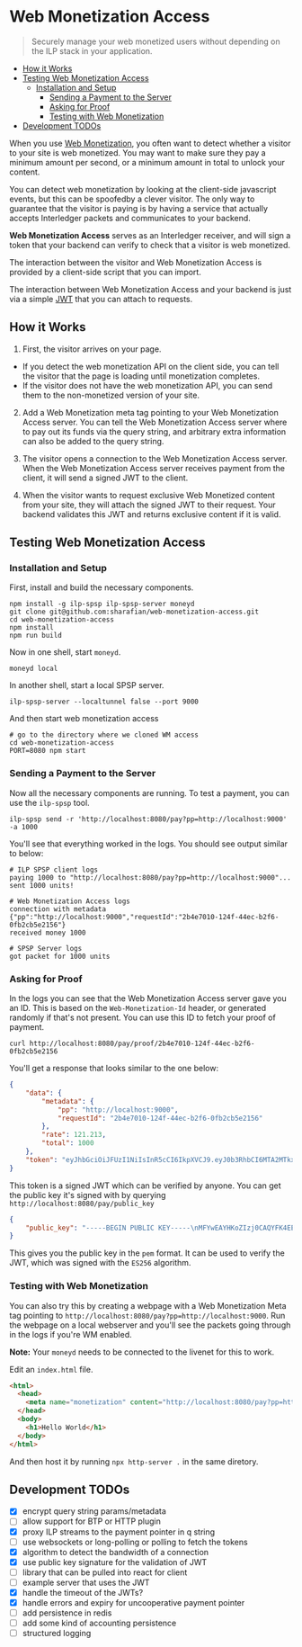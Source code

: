 # Web Monetization Access
> Securely manage your web monetized users without depending on the ILP stack
> in your application.

- [How it Works](#how-it-works)
- [Testing Web Monetization Access](#testing-web-monetization-access)
  - [Installation and Setup](#installation-and-setup)
	- [Sending a Payment to the Server](#sending-a-payment-to-the-server)
	- [Asking for Proof](#asking-for-proof)
	- [Testing with Web Monetization](#testing-with-web-monetization)
- [Development TODOs](#development-todos)

When you use [Web Monetization](https://github.com/interledger/rfcs/blob/master/0028-web-monetization/0028-web-monetization.md), you often want to detect whether a visitor to your site is web monetized. You may want to make sure they pay a minimum amount per second, or a minimum amount in total to unlock your content.

You can detect web monetization by looking at the client-side javascript events, but this can be spoofedby a clever visitor. The only way to guarantee that the visitor is paying is by having a service that actually accepts Interledger packets and communicates to your backend.

**Web Monetization Access** serves as an Interledger receiver, and will sign a token that your backend can verify to check that a visitor is web monetized.

The interaction between the visitor and Web Monetization Access is provided by a client-side script that you can import.

The interaction between Web Monetization Access and your backend is just via a simple [JWT](https://jwt.io) that you can attach to requests.

## How it Works

1. First, the visitor arrives on your page.
  - If you detect the web monetization API on the client side, you can tell the visitor that the page is loading until monetization completes.
  - If the visitor does not have the web monetization API, you can send them to the non-monetized version of your site.

2. Add a Web Monetization meta tag pointing to your Web Monetization Access server. You can tell the Web Monetization Access server where to pay out its funds via the query string, and arbitrary extra information can also be added to the query string.

3. The visitor opens a connection to the Web Monetization Access server. When the Web Monetization Access server receives payment from the client, it will send a signed JWT to the client.

4. When the visitor wants to request exclusive Web Monetized content from your site, they will attach the signed JWT to their request. Your backend validates this JWT and returns exclusive content if it is valid.

## Testing Web Monetization Access

### Installation and Setup

First, install and build the necessary components.

```shell
npm install -g ilp-spsp ilp-spsp-server moneyd
git clone git@github.com:sharafian/web-monetization-access.git
cd web-monetization-access
npm install
npm run build
```

Now in one shell, start `moneyd`.

```shell
moneyd local
```

In another shell, start a local SPSP server.

```shell
ilp-spsp-server --localtunnel false --port 9000
```

And then start web monetization access

```shell
# go to the directory where we cloned WM access
cd web-monetization-access
PORT=8080 npm start
```

### Sending a Payment to the Server

Now all the necessary components are running. To test a payment, you can use the `ilp-spsp` tool.

```shell
ilp-spsp send -r 'http://localhost:8080/pay?pp=http://localhost:9000' -a 1000
```

You'll see that everything worked in the logs. You should see output similar to below:

```shell
# ILP SPSP client logs
paying 1000 to "http://localhost:8080/pay?pp=http://localhost:9000"...
sent 1000 units!

# Web Monetization Access logs
connection with metadata {"pp":"http://localhost:9000","requestId":"2b4e7010-124f-44ec-b2f6-0fb2cb5e2156"}
received money 1000

# SPSP Server logs
got packet for 1000 units
```

### Asking for Proof

In the logs you can see that the Web Monetization Access server gave you an ID. This is based on the `Web-Monetization-Id` header, or generated randomly if that's not present. You can use this ID to fetch your proof of payment.

```shell
curl http://localhost:8080/pay/proof/2b4e7010-124f-44ec-b2f6-0fb2cb5e2156
```

You'll get a response that looks similar to the one below:

```json
{
    "data": {
        "metadata": {
            "pp": "http://localhost:9000",
            "requestId": "2b4e7010-124f-44ec-b2f6-0fb2cb5e2156"
        },
        "rate": 121.213,
        "total": 1000
    },
    "token": "eyJhbGciOiJFUzI1NiIsInR5cCI6IkpXVCJ9.eyJ0b3RhbCI6MTA2MTkxMTA2LCJyYXRlIjoyMTU1MzcuNiwibWV0YWRhdGEiOnsicHAiOiJodHRwOi8vbG9jYWxob3N0OjkwMDAiLCJyZXF1ZXN0SWQiOiI0YmQyMDM5Ny1jZjFhLTRkMjctODg3Mi0xZWFlNTk1MTBiOTUifSwiaWF0IjoxNTYxNTA4ODc3LCJleHAiOjE1NjE1MTE4Nzd9.nL1N1xz1BTqTy-XyDLVyb6wdzfNzOkFUt1aPUVeOIXP3opGQ6vNumbbKsTYAEJ7p86KRnvGVSuz5p64igDZozw"
}
```

This token is a signed JWT which can be verified by anyone. You can get the public key it's signed with by querying `http://localhost:8080/pay/public_key`

```json
{
    "public_key": "-----BEGIN PUBLIC KEY-----\nMFYwEAYHKoZIzj0CAQYFK4EEAAoDQgAElRLGSaC2JyslmL+55TX0QOAQZcrpfnrK\niTzDVw0/Jml93IsoWdVtJrpDzpkvE76qKuxYQh8GS33kx+HCTBGjrA==\n-----END PUBLIC KEY-----\n"
}
```

This gives you the public key in the `pem` format. It can be used to verify the JWT, which was signed with the `ES256` algorithm.

### Testing with Web Monetization

You can also try this by creating a webpage with a Web Monetization Meta tag pointing to `http://localhost:8080/pay?pp=http://localhost:9000`. Run the webpage on a local webserver and you'll see the packets going through in the logs if you're WM enabled.

**Note:** Your `moneyd` needs to be connected to the livenet for this to work.

Edit an `index.html` file.

```html
<html>
  <head>
    <meta name="monetization" content="http://localhost:8080/pay?pp=http://localhost:9000">
  </head>
  <body>
    <h1>Hello World</h1>
  </body>
</html>
```

And then host it by running `npx http-server .` in the same diretory.

## Development TODOs

- [x] encrypt query string params/metadata
- [ ] allow support for BTP or HTTP plugin
- [x] proxy ILP streams to the payment pointer in q string
- [ ] use websockets or long-polling or polling to fetch the tokens
- [x] algorithm to detect the bandwidth of a connection
- [x] use public key signature for the validation of JWT
- [ ] library that can be pulled into react for client
- [ ] example server that uses the JWT
- [x] handle the timeout of the JWTs?
- [x] handle errors and expiry for uncooperative payment pointer
- [ ] add persistence in redis
- [ ] add some kind of accounting persistence
- [ ] structured logging
